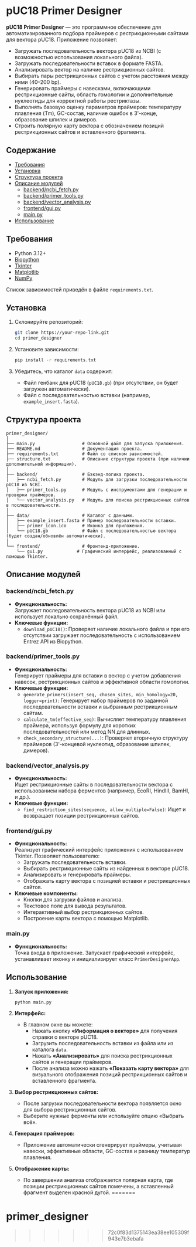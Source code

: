 # pUC18 Primer Designer

**pUC18 Primer Designer** — это программное обеспечение для автоматизированного подбора праймеров с рестрикционными сайтами для вектора pUC18. Приложение позволяет:
- Загружать последовательность вектора pUC18 из NCBI (с возможностью использования локального файла).
- Загружать последовательности вставок в формате FASTA.
- Анализировать вектор на наличие рестрикционных сайтов.
- Выбирать пары рестрикционных сайтов с учетом расстояния между ними (40–200 bp).
- Генерировать праймеры с навесками, включающими рестрикционные сайты, область гомологии и дополнительные нуклеотиды для корректной работы рестриктазы.
- Выполнять базовую оценку параметров праймеров: температуру плавления (Tm), GC-состав, наличие ошибок в 3'-конце, образование шпилек и димеров.
- Строить полярную карту вектора с обозначением позиций рестрикционных сайтов и вставленного фрагмента.

## Содержание

- [Требования](#требования)
- [Установка](#установка)
- [Структура проекта](#структура-проекта)
- [Описание модулей](#описание-модулей)
  - [backend/ncbi_fetch.py](#backendncbi_fetchpy)
  - [backend/primer_tools.py](#backendprimer_toolspy)
  - [backend/vector_analysis.py](#backendvector_analysispy)
  - [frontend/gui.py](#frontendguipy)
  - [main.py](#mainpy)
- [Использование](#использование)

## Требования

- Python 3.12+
- [Biopython](https://biopython.org/)
- [Tkinter](https://docs.python.org/3/library/tkinter.html)
- [Matplotlib](https://matplotlib.org/)
- [NumPy](https://numpy.org/)

Список зависимостей приведён в файле `requirements.txt`.

## Установка

1. Склонируйте репозиторий:
   ```bash
   git clone https://your-repo-link.git
   cd primer_designer
   ```

2. Установите зависимости:
   ```bash
   pip install -r requirements.txt
   ```

3. Убедитесь, что каталог `data` содержит:
   - Файл генбанк для pUC18 (`pUC18.gb`) (при отсутствии, он будет загружен автоматически).
   - Файл с последовательностью вставки (например, `example_insert.fasta`).

## Структура проекта

```
primer_designer/
│
├── main.py                  # Основной файл для запуска приложения.
├── README.md                # Документация проекта.
├── requirements.txt         # Файл со списком зависимостей.
├── structure.txt            # Описание структуры проекта (при наличии дополнительной информации).
│
├── backend/                 # Бэкэнд-логика проекта.
│   ├── ncbi_fetch.py        # Модуль для загрузки последовательности pUC18 из NCBI.
│   ├── primer_tools.py      # Модуль с инструментами для генерации и проверки праймеров.
│   └── vector_analysis.py   # Модуль для поиска рестрикционных сайтов в последовательности.
│
├── data/                    # Каталог с данными.
│   ├── example_insert.fasta # Пример последовательности вставки.
│   ├── primer_icon.ico      # Иконка для приложения.
│   └── pUC18.gb             # Файл с последовательностью вектора (будет создан/обновлён автоматически).
│
└── frontend/                # Фронтенд-приложение.
    └── gui.py             # Графический интерфейс, реализованный с помощью Tkinter.
```

## Описание модулей

### backend/ncbi_fetch.py

- **Функциональность:**  
  Загружает последовательность вектора pUC18 из NCBI или использует локально сохранённый файл.  
- **Ключевые функции:**
  - `download_pUC18()`: Проверяет наличие локального файла и при его отсутствии загружает последовательность с использованием Entrez API из Biopython.

### backend/primer_tools.py

- **Функциональность:**  
  Генерирует праймеры для вставки в вектор с учетом добавления навесок, рестрикционных сайтов и эффективной области гомологии.
- **Ключевые функции:**
  - `generate_primers(insert_seq, chosen_sites, min_homology=20, logger=print)`: Генерирует набор праймеров по заданной последовательности вставки и выбранным рестрикционным сайтам.
  - `calculate_tm(effective_seq)`: Вычисляет температуру плавления праймера, используя формулу для коротких последовательностей или метод NN для длинных.
  - `check_secondary_structure(...)`: Проверяет вторичную структуру праймеров (3'-концевой нуклеотид, образование шпилек, димеров).

### backend/vector_analysis.py

- **Функциональность:**  
  Ищет рестрикционные сайты в последовательности вектора с использованием набора ферментов (например, EcoRI, HindIII, BamHI, и др.).
- **Ключевые функции:**
  - `find_restriction_sites(sequence, allow_multiple=False)`: Ищет и возвращает позиции рестрикционных сайтов.

### frontend/gui.py

- **Функциональность:**  
  Реализует графический интерфейс приложения с использованием Tkinter. Позволяет пользователю:
  - Загружать последовательность вставки.
  - Выбирать рестрикционные сайты из найденных в векторе pUC18.
  - Анализировать и генерировать праймеры.
  - Отображать карту вектора с позицией вставки и рестрикционных сайтов.
- **Ключевые компоненты:**
  - Кнопки для загрузки файлов и анализа.
  - Текстовое поле для вывода результатов.
  - Интерактивный выбор рестрикционных сайтов.
  - Построение карты вектора с помощью Matplotlib.

### main.py

- **Функциональность:**  
  Точка входа в приложение. Запускает графический интерфейс, устанавливает иконку и инициализирует класс `PrimerDesignerApp`.

## Использование

1. **Запуск приложения:**
   ```bash
   python main.py
   ```

2. **Интерфейс:**
   - В главном окне вы можете:
     - Нажать кнопку **«Информация о векторе»** для получения справки о векторе pUC18.
     - Загрузить последовательность вставки из файла или из каталога `data`.
     - Нажать **«Анализировать»** для поиска рестрикционных сайтов и генерации праймеров.
     - После анализа можно нажать **«Показать карту вектора»** для визуального отображения позиций рестрикционных сайтов и вставленного фрагмента.

3. **Выбор рестрикционных сайтов:**
   - После загрузки последовательности вектора появляется окно для выбора рестрикционных сайтов.
   - Выберите нужные ферменты или используйте опцию «Выбрать всё».

4. **Генерация праймеров:**
   - Приложение автоматически сгенерирует праймеры, учитывая навески, эффективные области, GC-состав и разницу температур плавления.

5. **Отображение карты:**
   - По завершении анализа отображается полярная карта, где позиции рестрикционных сайтов помечены, а вставленный фрагмент выделен красной дугой.
=======
# primer_designer
>>>>>>> 72c0f83d1375143ea38ee105309f943e7b3ebafa
